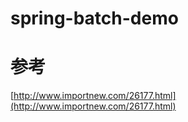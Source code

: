 # spring-batch-demo

# 参考
[http://www.importnew.com/26177.html](http://www.importnew.com/26177.html)
